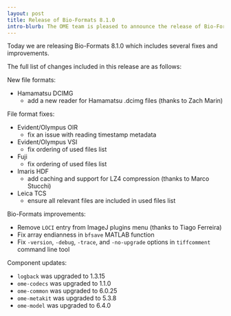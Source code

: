 ```yaml
---
layout: post
title: Release of Bio-Formats 8.1.0
intro-blurb: The OME team is pleased to announce the release of Bio-Formats 8.1.0
---
```


Today we are releasing Bio-Formats 8.1.0 which includes several fixes and improvements.

The full list of changes included in this release are as follows:

New file formats:

* Hamamatsu DCIMG
    - add a new reader for Hamamatsu .dcimg files (thanks to Zach Marin)

File format fixes:

* Evident/Olympus OIR
    - fix an issue with reading timestamp metadata
* Evident/Olympus VSI
    - fix ordering of used files list
* Fuji
    - fix ordering of used files list
* Imaris HDF
    - add caching and support for LZ4 compression (thanks to Marco Stucchi)
* Leica TCS
    - ensure all relevant files are included in used files list

Bio-Formats improvements:

* Remove `LOCI` entry from ImageJ plugins menu (thanks to Tiago Ferreira)
* Fix array endianness in `bfsave` MATLAB function
* Fix `-version`, `-debug`, `-trace`, and `-no-upgrade` options in `tiffcomment` command line tool

Component updates:

* `logback` was upgraded to 1.3.15
* `ome-codecs` was upgraded to 1.1.0
* `ome-common` was upgraded to 6.0.25
* `ome-metakit` was upgraded to 5.3.8
* `ome-model` was upgraded to 6.4.0

